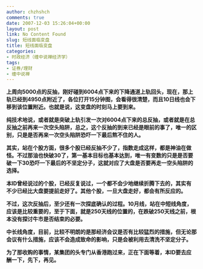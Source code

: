 ```yaml
---
author: chzhshch
comments: true
date: 2007-12-03 15:26:04+00:00
layout: post
link: No Content Found
slug: 短线面临变盘
title: 短线面临变盘
categories:
- 时政经济（缠中说禅经济学）
tags:
- 证券/理财
- 缠中说禅
---
```


			

**上周向5000点的反抽，刚好碰到6004点下来的下降通道上轨回头，现在，那上轨已经到4950点附近了，各位打开15分钟图，会看得很清楚，而且10日线也会下移到该位置附近。也就是说，这变盘的时刻马上要到来。**

**纯技术地说，或者就是突破上轨引发一次对6004点下来的总反抽，或者就是在总反抽之前再来一次空头陷阱，总之，这个反抽的到来已经是眼前的事了，唯一的区别，只是是否再来一次空头陷阱恐吓一下最后熬不住的人。**

**其实，站在个股方面，很多个股已经反抽不少了，指数走成这样，都是神油在做怪。不过那油也快破30了，第一基本目标也基本达到，唯一有变数的只是是否要破一下30恐吓一下最后的不坚定分子，这就对应了大盘是否要再走一空头陷阱的选择。**

**本ID曾经说过的个股，已经反复说过，一个都不会少地继续折腾下去的，其实有不少已经比大盘要提前走好了。其他个股，一旦大盘走好，都会有所反应的。**

**不过，这次反抽后，至少还有一次探底确认的过程。10月线，站在中短线角度，应该是比较重要的，至于下面，就是250天线的位置的，在跌破250天线之前，根本没有探讨牛市是否结束的必要。**

**中长线角度，目前，比较不明朗的是那经济会议是否有比较猛烈的措施，但无论那会议有什么措施，应该不会造成致命的影响，只是会被利用去清洗不坚定分子。**

**为了那收购的事情，某集团的头专门从香港跑过来，正在下面等着，本ID要去应酬一下，先下，再见。**
